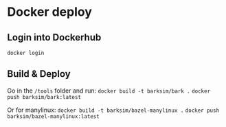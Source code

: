 # Docker deploy

## Login into Dockerhub

`docker login`

## Build & Deploy

Go in the `/tools` folder and run:
`docker build -t barksim/bark .`
`docker push barksim/bark:latest`

Or for manylinux:
`docker build -t barksim/bazel-manylinux .`
`docker push barksim/bazel-manylinux:latest`